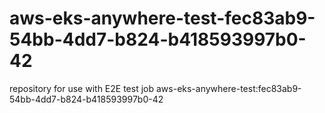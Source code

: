 # aws-eks-anywhere-test-fec83ab9-54bb-4dd7-b824-b418593997b0-42
repository for use with E2E test job aws-eks-anywhere-test:fec83ab9-54bb-4dd7-b824-b418593997b0-42
